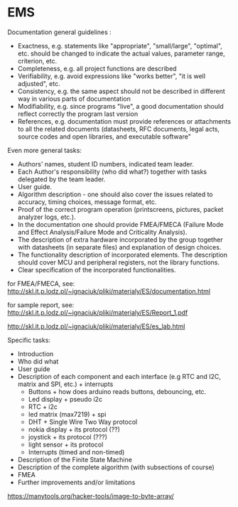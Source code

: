# EMS

Documentation general guidelines : 

- Exactness, e.g. statements like "appropriate", "small/large", "optimal", etc. should be changed to indicate the actual values, parameter range, criterion, etc.
- Completeness, e.g. all project functions are described
- Verifiability, e.g. avoid expressions like "works better", "it is well adjusted", etc.
- Consistency, e.g. the same aspect should not be described in different way in various parts of documentation
- Modifiability, e.g. since programs "live", a good documentation should reflect correctly the program last version
- References, e.g. documentation must provide references or attachments to all the related documents (datasheets, RFC documents, legal acts, source codes and open libraries, and executable software"


Even more general tasks:

- Authors' names, student ID numbers, indicated team leader.
- Each Author's responsibility (who did what?) together with tasks delegated by the team leader.
- User guide.
- Algorithm description - one should also cover the issues related to accuracy, timing choices, message format, etc. 
- Proof of the correct program operation (printscreens, pictures, packet analyzer logs, etc.).
- In the documentation one should provide FMEA/FMECA (Failure Mode and Effect Analysis/Failure Mode and Criticality Analysis).
- The description of extra hardware incorporated by the group together with datasheets (in separate files) and explanation of design choices.
- The functionality description of incorporated elements. The description should cover MCU and peripheral registers, not the library functions.
- Clear specification of the incorporated functionalities.


for FMEA/FMECA, see: http://skl.it.p.lodz.pl/~ignaciuk/pliki/materialy/ES/documentation.html

for sample report, see: http://skl.it.p.lodz.pl/~ignaciuk/pliki/materialy/ES/Report_1.pdf

http://skl.it.p.lodz.pl/~ignaciuk/pliki/materialy/ES/es_lab.html


Specific tasks:
- Introduction
- Who did what
- User guide
- Description of each component and each interface (e.g RTC and I2C, matrix and SPI, etc.) + interrupts
  - Buttons + how does arduino reads buttons, debouncing, etc.
  - Led display + pseudo i2c
  - RTC + i2c
  - led matrix (max7219) + spi
  - DHT + Single Wire Two Way protocol
  - nokia display + its protocol (??)
  - joystick + its protocol (???)
  - light sensor + its protocol
  - Interrupts (timed and non-timed)
- Description of the Finite State Machine
- Description of the complete algorithm (with subsections of course)
- FMEA
- Further improvements and/or limitations

https://manytools.org/hacker-tools/image-to-byte-array/
